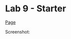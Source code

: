 # Lab 9 - Starter

[Page](https://piaox.github.io/Lab9_Starter/)

Screenshot:
[](dashboard.ong)
[](error.png)

